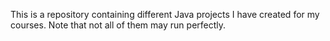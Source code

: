 This is a repository containing different Java projects I have created for my courses. Note that not all of them may run perfectly.
